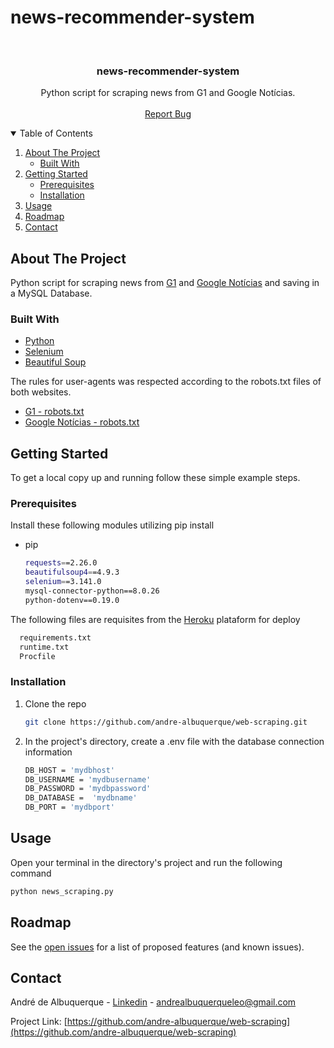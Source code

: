 # news-recommender-system

<!-- PROJECT LOGO -->
<br />
<p align="center">

  <h3 align="center">news-recommender-system</h3>

  <p align="center">
    Python script for scraping news from G1 and Google Notícias.
    <br />
    <br />
    <a href="https://github.com/othneildrew/Best-README-Template/issues">Report Bug</a>
  </p>
</p>



<!-- TABLE OF CONTENTS -->
<details open="open">
  <summary>Table of Contents</summary>
  <ol>
    <li>
      <a href="#about-the-project">About The Project</a>
      <ul>
        <li><a href="#built-with">Built With</a></li>
      </ul>
    </li>
    <li>
      <a href="#getting-started">Getting Started</a>
      <ul>
        <li><a href="#prerequisites">Prerequisites</a></li>
        <li><a href="#installation">Installation</a></li>
      </ul>
    </li>
    <li><a href="#usage">Usage</a></li>
    <li><a href="#roadmap">Roadmap</a></li>
    <li><a href="#contact">Contact</a></li>
  </ol>
</details>


<!-- ABOUT THE PROJECT -->

## About The Project 

Python script for scraping news from [G1](https://g1.globo.com/) and [Google Notícias](https://news.google.com.br) and saving in a MySQL Database.

### Built With


* [Python](https://www.python.org/)
* [Selenium](https://www.selenium.dev/documentation/webdriver/)
* [Beautiful Soup](https://www.crummy.com/software/BeautifulSoup/bs4/doc/)

The rules for user-agents was respected according to the robots.txt files of both websites.
* [G1 - robots.txt](https://g1.globo.com/robots.txt)
* [Google Notícias - robots.txt](https://news.google.com.br/robots.txt)

<!-- GETTING STARTED -->
## Getting Started

To get a local copy up and running follow these simple example steps.

### Prerequisites

Install these following modules utilizing pip install

* pip
  ```sh
  requests==2.26.0
  beautifulsoup4==4.9.3
  selenium==3.141.0
  mysql-connector-python==8.0.26
  python-dotenv==0.19.0
  ```

The following files are requisites from the [Heroku](https://www.heroku.com/) plataform for deploy
```sh
  requirements.txt
  runtime.txt
  Procfile
```

### Installation

1. Clone the repo
   ```sh
   git clone https://github.com/andre-albuquerque/web-scraping.git
   ```
3. In the project's directory, create a .env file with the database connection information

   ```sh
   DB_HOST = 'mydbhost'
   DB_USERNAME = 'mydbusername'
   DB_PASSWORD = 'mydbpassword'
   DB_DATABASE =  'mydbname'
   DB_PORT = 'mydbport'
   ```


<!-- USAGE EXAMPLES -->
## Usage

Open your terminal in the directory's project and run the following command

   ```sh
   python news_scraping.py
   ```


<!-- ROADMAP -->
## Roadmap

See the [open issues](https://github.com/andre-albuquerque/web-scraping/issues) for a list of proposed features (and known issues).


<!-- CONTACT -->
## Contact

André de Albuquerque - [Linkedin](https://www.linkedin.com/in/andr%C3%A9-albuquerque-/) - andrealbuquerqueleo@gmail.com

Project Link: [https://github.com/andre-albuquerque/web-scraping](https://github.com/andre-albuquerque/web-scraping)





<!-- MARKDOWN LINKS & IMAGES -->
<!-- https://www.markdownguide.org/basic-syntax/#reference-style-links -->
[contributors-shield]: https://img.shields.io/github/contributors/othneildrew/Best-README-Template.svg?style=for-the-badge
[contributors-url]: https://github.com/othneildrew/Best-README-Template/graphs/contributors
[forks-shield]: https://img.shields.io/github/forks/othneildrew/Best-README-Template.svg?style=for-the-badge
[forks-url]: https://github.com/othneildrew/Best-README-Template/network/members
[stars-shield]: https://img.shields.io/github/stars/othneildrew/Best-README-Template.svg?style=for-the-badge
[stars-url]: https://github.com/othneildrew/Best-README-Template/stargazers
[issues-shield]: https://img.shields.io/github/issues/othneildrew/Best-README-Template.svg?style=for-the-badge
[issues-url]: https://github.com/othneildrew/Best-README-Template/issues
[license-shield]: https://img.shields.io/github/license/othneildrew/Best-README-Template.svg?style=for-the-badge
[license-url]: https://github.com/othneildrew/Best-README-Template/blob/master/LICENSE.txt
[linkedin-shield]: https://img.shields.io/badge/-LinkedIn-black.svg?style=for-the-badge&logo=linkedin&colorB=555
[linkedin-url]: https://linkedin.com/in/othneildrew
[product-screenshot]: https://i.imgur.com/ZQFaHk9.gif 
